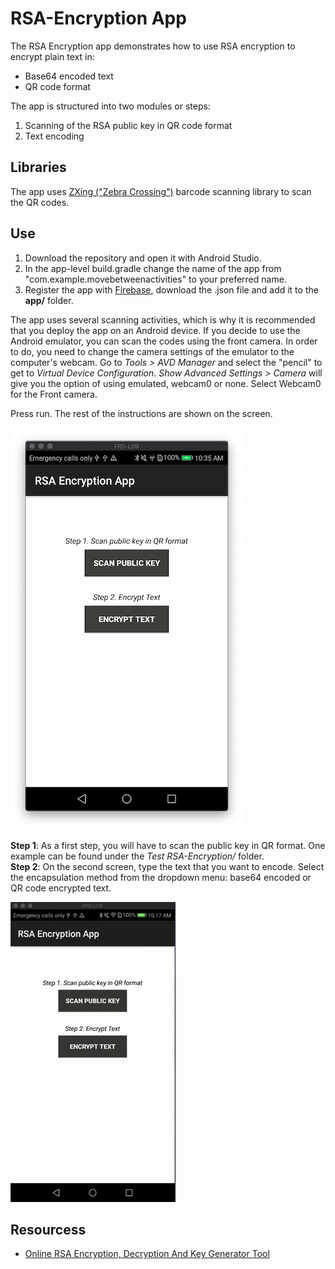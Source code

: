 # RSA-Encryption App 

The RSA Encryption app demonstrates how to use RSA encryption to encrypt plain text in:
<ul>
  <li>Base64 encoded text</li>
  <li>QR code format</li>
</ul>
The app is structured into two modules or steps:
<ol>
  <li>Scanning of the RSA public key in QR code format</li>
  <li>Text encoding</li>
</ol>

<h2>Libraries</h2>
The app uses <a href="https://github.com/zxing/zxing">ZXing ("Zebra Crossing")</a> barcode scanning library to scan the QR codes. 

<h2>Use</h2>
<ol>
  <li>Download the repository and open it with Android Studio.</li>
  <li>In the app-level build.gradle change the name of the app from "com.example.movebetweenactivities" to your preferred name.</li>
  <li>Register the app with <a href="https://firebase.google.com/docs/android/setup">Firebase</a>, download the .json file and add it to the <b>app/</b> folder. 
</ol> 

The app uses several scanning activities, which is why it is recommended that you deploy the app on an Android device. If you decide to use the Android emulator, you can scan the codes using the front camera. In order to do, you need to change the camera settings of the emulator to the computer's webcam. Go to <i>Tools > AVD Manager</i> and select the "pencil" to get to <i>Virtual Device Configuration</i>. <i>Show Advanced Settings > Camera</i> will give you the option of using emulated, webcam0 or none. Select Webcam0 for the Front camera.

Press run. The rest of the instructions are shown on the screen.<br/>
<br/>
![](RSA_encryption_app.png)
<br/>

<b>Step 1</b>: As a first step, you will have to scan the public key in QR format. One example can be found under the <i>Test RSA-Encryption/</i> folder.<br/>
<b>Step 2</b>: On the second screen, type the text that you want to encode. Select the encapsulation method from the dropdown menu: base64 encoded or QR code encrypted text.<br/>

![](encryption.gif)

<h2>Resourcess</h2>
<ul>
  <li><a href="https://www.devglan.com/online-tools/rsa-encryption-decryption">Online RSA Encryption, Decryption And Key Generator Tool </a> </li>  
</ul>
  
